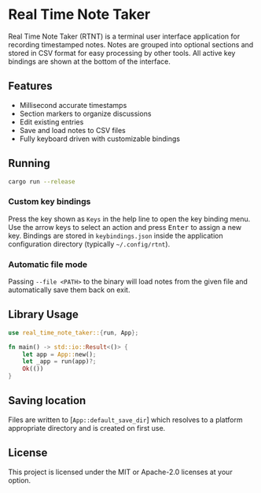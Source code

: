 # Real Time Note Taker

Real Time Note Taker (RTNT) is a terminal user interface application for recording timestamped notes. Notes are grouped into optional sections and stored in CSV format for easy processing by other tools. All active key bindings are shown at the bottom of the interface.

## Features

- Millisecond accurate timestamps
- Section markers to organize discussions
- Edit existing entries
- Save and load notes to CSV files
- Fully keyboard driven with customizable bindings

## Running

```bash
cargo run --release
```

### Custom key bindings

Press the key shown as `Keys` in the help line to open the key binding menu. Use the
arrow keys to select an action and press <kbd>Enter</kbd> to assign a new key.
Bindings are stored in `keybindings.json` inside the application configuration
directory (typically `~/.config/rtnt`).

### Automatic file mode

Passing `--file <PATH>` to the binary will load notes from the given file and automatically save them back on exit.

## Library Usage

```rust
use real_time_note_taker::{run, App};

fn main() -> std::io::Result<()> {
    let app = App::new();
    let _app = run(app)?;
    Ok(())
}
```

## Saving location

Files are written to [`App::default_save_dir`] which resolves to a platform appropriate directory and is created on first use.

## License

This project is licensed under the MIT or Apache-2.0 licenses at your option.
